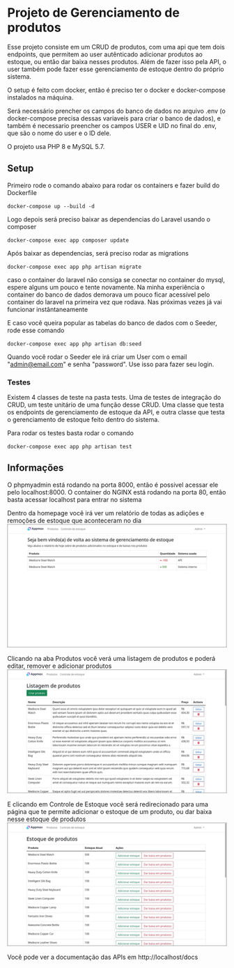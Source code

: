 # Projeto de Gerenciamento de produtos
Esse projeto consiste em um CRUD de produtos, com uma api que tem dois endpoints, que permitem ao user autênticado adicionar produtos ao estoque, ou então dar baixa nesses produtos. Além de fazer isso pela API, o user também pode fazer esse gerenciamento de estoque dentro do próprio sistema.

O setup é feito com docker, então é preciso ter o docker e docker-compose instalados na máquina.

Será necessário prencher os campos do banco de dados no arquivo .env (o docker-compose precisa dessas variaveis para criar o banco de dados), e também é necessario preencher os campos USER e UID no final do .env, que são o nome do user e o ID dele.

O projeto usa PHP 8 e MySQL 5.7.

## Setup
Primeiro rode o comando abaixo para rodar os containers e fazer build do Dockerfile
```docker
docker-compose up --build -d
```
Logo depois será preciso baixar as dependencias do Laravel usando o composer

```docker
docker-compose exec app composer update
```

Após baixar as dependencias, será preciso rodar as migrations
```docker
docker-compose exec app php artisan migrate
```
caso o container do laravel não consiga se conectar no container do mysql, espere alguns um pouco e tente novamente.
Na minha experiência o container do banco de dados demorava um pouco ficar acessível pelo container do laravel na primeira vez que rodava. Nas próximas vezes já vai funcionar instântaneamente

E caso você queira popular as tabelas do banco de dados com o Seeder, rode esse comando
```docker
docker-compose exec app php artisan db:seed
```
Quando você rodar o Seeder ele irá criar um User com o email "admin@email.com" e senha "password". Use isso para fazer seu login.

### Testes
Existem 4 classes de teste na pasta tests. Uma de testes de integração do CRUD, um teste unitário de uma função desse CRUD. Uma classe que testa os endpoints de gerenciamento de estoque da API, e outra classe que testa o gerenciamento de estoque feito dentro do sistema.

Para rodar os testes basta rodar o comando
```docker
docker-compose exec app php artisan test
```


## Informações
O phpmyadmin está rodando na porta 8000, então é possivel acessar ele pelo localhost:8000.
O container do NGINX está rodando na porta 80, então basta acessar localhost para entrar no sistema

Dentro da homepage você irá ver um relatório de todas as adições e remoções de estoque que aconteceram no dia
![](imgs/home.jpg)

Clicando na aba Produtos você verá uma listagem de produtos e poderá editar, remover e adicionar produtos
![](imgs/products.jpg)

E clicando em Controle de Estoque você será redirecionado para uma página que te permite adicionar o estoque de um produto, ou dar baixa nesse estoque de produtos
![](imgs/stock.jpg)


Você pode ver a documentação das APIs em http://localhost/docs
